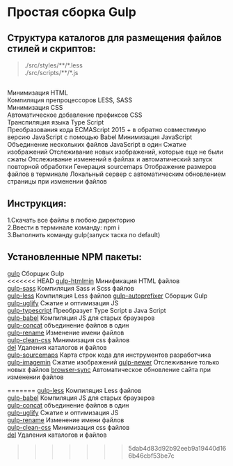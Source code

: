 # Простая сборка Gulp

## Структура каталогов для размещения файлов стилей и скриптов:
>./src/styles/\*\*/\*.less  
>./src/scripts/\*\*/\*.js

## 
Минимизация HTML  
Компиляция препроцессоров LESS, SASS  
Минимизация CSS  
Автоматическое добавление префиксов CSS  
Транспиляция языка Type Script  
Преобразования кода ECMAScript 2015 + в обратно совместимую версию JavaScript с помощью Babel
Минимизация JavaScript
Объединение нескольких файлов JavaScript в один
Сжатие изображений
Отслеживание новых изображений, которые еще не были сжаты
Отслеживание изменений в файлах и автоматический запуск повторной обработки
Генерация sourcemaps
Отображение размеров файлов в терминале
Локальный сервер с автоматическим обновлением страницы при изменении файлов

## Инструкция:
1.Скачать все файлы в любою директорию  
2.Ввести в терминале команду: npm i  
3.Выполнить команду gulp(запуск таска по default)  

## Установленные NPM пакеты:
[gulp](https://www.npmjs.com/package/gulp) Сборщик Gulp  
<<<<<<< HEAD
[gulp-htmlmin](https://www.npmjs.com/package/gulp-htmlmin) Минификация HTML файлов  
[gulp-sass](https://www.npmjs.com/package/gulp-sass) Компиляция Sass и Scss файлов    
[gulp-less](https://www.npmjs.com/package/gulp-less) Компиляция Less файлов 
[gulp-autoprefixer](https://www.npmjs.com/package/gulp-autoprefixer) Сборщик Gulp   
[gulp-uglify](https://www.npmjs.com/package/gulp-uglify) Сжатие и оптимизация JS  
[gulp-typescript](https://www.npmjs.com/package/gulp-typescript) Преобразует Type Script в Java Script   
[gulp-babel](https://www.npmjs.com/package/gulp-babel) Компиляция JS для старых браузеров  
[gulp-concat](https://www.npmjs.com/package/gulp-concat) объединение файлов в один  
[gulp-rename](https://www.npmjs.com/package/gulp-rename) Изменение имени файлов  
[gulp-clean-css](https://www.npmjs.com/package/gulp-clean-css) Минимизация css файлов  
[del](https://www.npmjs.com/package/del) Удаления каталогов и файлов  
[gulp-sourcemaps](https://www.npmjs.com/package/gulp-sourcemaps) Карта строк кода для инструментов разработчика  
[gulp-imagemin](https://www.npmjs.com/package/gulp-imagemin) Сжатие изображений 
[gulp-newer](https://www.npmjs.com/package/gulp-newer) Отслеживание только новых файлов 
[browser-sync](https://www.npmjs.com/package/browser-sync) Автоматическое обновление сайта при изменении файлов  

=======
[gulp-less](https://www.npmjs.com/package/gulp-less) Компиляция Less файлов  
[gulp-babel](https://www.npmjs.com/package/gulp-babel) Компиляция JS для старых браузеров  
[gulp-concat](https://www.npmjs.com/package/gulp-concat) объединение файлов в один  
[gulp-uglify](https://www.npmjs.com/package/gulp-uglify) Сжатие и оптимизация JS  
[gulp-rename](https://www.npmjs.com/package/gulp-rename) Изменение имени файлов  
[gulp-clean-css](https://www.npmjs.com/package/gulp-clean-css) Минимизация css файлов  
[del](https://www.npmjs.com/package/del) Удаления каталогов и файлов  
>>>>>>> 5dab4d83d92b92eeb9a19440d166b46cbf53be7c

